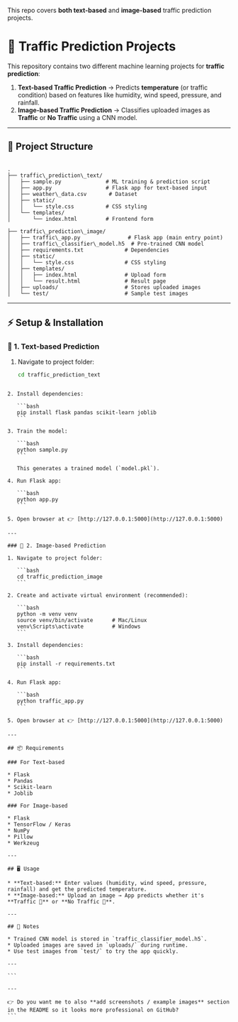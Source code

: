 This repo covers **both text-based** and **image-based** traffic prediction projects.

# 🚦 Traffic Prediction Projects

This repository contains two different machine learning projects for **traffic prediction**:

1. **Text-based Traffic Prediction** → Predicts **temperature** (or traffic condition) based on features like humidity, wind speed, pressure, and rainfall.  
2. **Image-based Traffic Prediction** → Classifies uploaded images as **Traffic** or **No Traffic** using a CNN model.

---

## 📂 Project Structure

```

.
├── traffic\_prediction\_text/
│   ├── sample.py              # ML training & prediction script
│   ├── app.py                 # Flask app for text-based input
│   ├── weather\_data.csv       # Dataset
│   ├── static/
│   │   └── style.css          # CSS styling
│   └── templates/
│       └── index.html         # Frontend form

├── traffic\_prediction\_image/
│   ├── traffic\_app.py               # Flask app (main entry point)
│   ├── traffic\_classifier\_model.h5  # Pre-trained CNN model
│   ├── requirements.txt             # Dependencies
│   ├── static/
│   │   └── style.css                # CSS styling
│   ├── templates/
│   │   ├── index.html               # Upload form
│   │   └── result.html              # Result page
│   ├── uploads/                     # Stores uploaded images
│   └── test/                        # Sample test images

````

---

## ⚡ Setup & Installation

### 🔹 1. Text-based Prediction

1. Navigate to project folder:
   ```bash
   cd traffic_prediction_text
````

2. Install dependencies:

   ```bash
   pip install flask pandas scikit-learn joblib
   ```

3. Train the model:

   ```bash
   python sample.py
   ```

   This generates a trained model (`model.pkl`).

4. Run Flask app:

   ```bash
   python app.py
   ```

5. Open browser at 👉 [http://127.0.0.1:5000](http://127.0.0.1:5000)

---

### 🔹 2. Image-based Prediction

1. Navigate to project folder:

   ```bash
   cd traffic_prediction_image
   ```

2. Create and activate virtual environment (recommended):

   ```bash
   python -m venv venv
   source venv/bin/activate      # Mac/Linux
   venv\Scripts\activate         # Windows
   ```

3. Install dependencies:

   ```bash
   pip install -r requirements.txt
   ```

4. Run Flask app:

   ```bash
   python traffic_app.py
   ```

5. Open browser at 👉 [http://127.0.0.1:5000](http://127.0.0.1:5000)

---

## 📦 Requirements

### For Text-based

* Flask
* Pandas
* Scikit-learn
* Joblib

### For Image-based

* Flask
* TensorFlow / Keras
* NumPy
* Pillow
* Werkzeug

---

## 🖥️ Usage

* **Text-based:** Enter values (humidity, wind speed, pressure, rainfall) and get the predicted temperature.
* **Image-based:** Upload an image → App predicts whether it's **Traffic 🚗** or **No Traffic 🚦**.

---

## 📌 Notes

* Trained CNN model is stored in `traffic_classifier_model.h5`.
* Uploaded images are saved in `uploads/` during runtime.
* Use test images from `test/` to try the app quickly.

---

```

---

👉 Do you want me to also **add screenshots / example images** section in the README so it looks more professional on GitHub?
```
